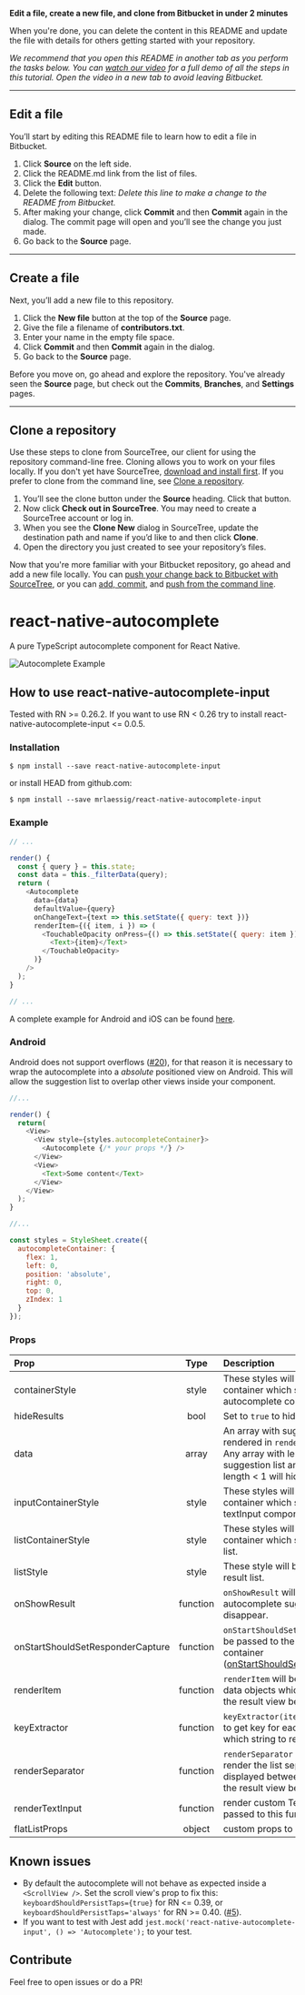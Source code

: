 **Edit a file, create a new file, and clone from Bitbucket in under 2 minutes**

When you're done, you can delete the content in this README and update the file with details for others getting started with your repository.

*We recommend that you open this README in another tab as you perform the tasks below. You can [watch our video](https://youtu.be/0ocf7u76WSo) for a full demo of all the steps in this tutorial. Open the video in a new tab to avoid leaving Bitbucket.*

---

## Edit a file

You’ll start by editing this README file to learn how to edit a file in Bitbucket.

1. Click **Source** on the left side.
2. Click the README.md link from the list of files.
3. Click the **Edit** button.
4. Delete the following text: *Delete this line to make a change to the README from Bitbucket.*
5. After making your change, click **Commit** and then **Commit** again in the dialog. The commit page will open and you’ll see the change you just made.
6. Go back to the **Source** page.

---

## Create a file

Next, you’ll add a new file to this repository.

1. Click the **New file** button at the top of the **Source** page.
2. Give the file a filename of **contributors.txt**.
3. Enter your name in the empty file space.
4. Click **Commit** and then **Commit** again in the dialog.
5. Go back to the **Source** page.

Before you move on, go ahead and explore the repository. You've already seen the **Source** page, but check out the **Commits**, **Branches**, and **Settings** pages.

---

## Clone a repository

Use these steps to clone from SourceTree, our client for using the repository command-line free. Cloning allows you to work on your files locally. If you don't yet have SourceTree, [download and install first](https://www.sourcetreeapp.com/). If you prefer to clone from the command line, see [Clone a repository](https://confluence.atlassian.com/x/4whODQ).

1. You’ll see the clone button under the **Source** heading. Click that button.
2. Now click **Check out in SourceTree**. You may need to create a SourceTree account or log in.
3. When you see the **Clone New** dialog in SourceTree, update the destination path and name if you’d like to and then click **Clone**.
4. Open the directory you just created to see your repository’s files.

Now that you're more familiar with your Bitbucket repository, go ahead and add a new file locally. You can [push your change back to Bitbucket with SourceTree](https://confluence.atlassian.com/x/iqyBMg), or you can [add, commit,](https://confluence.atlassian.com/x/8QhODQ) and [push from the command line](https://confluence.atlassian.com/x/NQ0zDQ).
# react-native-autocomplete

A pure TypeScript autocomplete component for React Native.

![Autocomplete Example](https://raw.githubusercontent.com/mrlaessig/react-native-autocomplete-input/master/example.gif)

## How to use react-native-autocomplete-input

Tested with RN >= 0.26.2. If you want to use RN < 0.26 try to install react-native-autocomplete-input <= 0.0.5.

### Installation

```shell
$ npm install --save react-native-autocomplete-input
```

or install HEAD from github.com:

```shell
$ npm install --save mrlaessig/react-native-autocomplete-input
```

### Example

```javascript
// ...

render() {
  const { query } = this.state;
  const data = this._filterData(query);
  return (
    <Autocomplete
      data={data}
      defaultValue={query}
      onChangeText={text => this.setState({ query: text })}
      renderItem={({ item, i }) => (
        <TouchableOpacity onPress={() => this.setState({ query: item })}>
          <Text>{item}</Text>
        </TouchableOpacity>
      )}
    />
  );
}

// ...
```

A complete example for Android and iOS can be found [here](//github.com/mrlaessig/react-native-autocomplete-input/blob/master/example/).

### Android

Android does not support overflows ([#20](https://github.com/mrlaessig/react-native-autocomplete-input/issues/20)), for that reason it is necessary to wrap the autocomplete into a _absolute_ positioned view on Android. This will allow the suggestion list to overlap other views inside your component.

```javascript
//...

render() {
  return(
    <View>
      <View style={styles.autocompleteContainer}>
        <Autocomplete {/* your props */} />
      </View>
      <View>
        <Text>Some content</Text>
      </View>
    </View>
  );
}

//...

const styles = StyleSheet.create({
  autocompleteContainer: {
    flex: 1,
    left: 0,
    position: 'absolute',
    right: 0,
    top: 0,
    zIndex: 1
  }
});

```

### Props

| Prop                             |   Type   | Description                                                                                                                                                                                                                      |
| :------------------------------- | :------: | :------------------------------------------------------------------------------------------------------------------------------------------------------------------------------------------------------------------------------- |
| containerStyle                   |  style   | These styles will be applied to the container which surrounds the autocomplete component.                                                                                                                                        |
| hideResults                      |   bool   | Set to `true` to hide the suggestion list.                                                                                                                                                                                       |
| data                             |  array   | An array with suggestion items to be rendered in `renderItem({ item, i })`. Any array with length > 0 will open the suggestion list and any array with length < 1 will hide the list.                                            |
| inputContainerStyle              |  style   | These styles will be applied to the container which surrounds the textInput component.                                                                                                                                           |
| listContainerStyle               |  style   | These styles will be applied to the container which surrounds the result list.                                                                                                                                                   |
| listStyle                        |  style   | These style will be applied to the result list.                                                                                                                                                                                  |
| onShowResult                     | function | `onShowResult` will be called when the autocomplete suggestions appear or disappear.                                                                                                                                             |
| onStartShouldSetResponderCapture | function | `onStartShouldSetResponderCapture` will be passed to the result list view container ([onStartShouldSetResponderCapture](https://facebook.github.io/react-native/docs/gesture-responder-system.html#capture-shouldset-handlers)). |
| renderItem                       | function | `renderItem` will be called to render the data objects which will be displayed in the result view below the text input.                                                                                                          |
| keyExtractor                     | function | `keyExtractor(item, i)` will be called to get key for each item. It's up to you which string to return as a key.                                                                                                                 |
| renderSeparator                  | function | `renderSeparator` will be called to render the list separators which will be displayed between the list elements in the result view below the text input.                                                                        |
| renderTextInput                  | function | render custom TextInput. All props passed to this function.                                                                                                                                                                      |
| flatListProps                    |  object  | custom props to FlatList[](https://facebook.github.io/react-native/docs/flatlist.html)].                                                                                                                                         |

## Known issues

- By default the autocomplete will not behave as expected inside a `<ScrollView />`. Set the scroll view's prop to fix this: `keyboardShouldPersistTaps={true}` for RN <= 0.39, or `keyboardShouldPersistTaps='always'` for RN >= 0.40. ([#5](https://github.com/mrlaessig/react-native-autocomplete-input/issues/5)).
- If you want to test with Jest add `jest.mock('react-native-autocomplete-input', () => 'Autocomplete');` to your test.

## Contribute

Feel free to open issues or do a PR!
